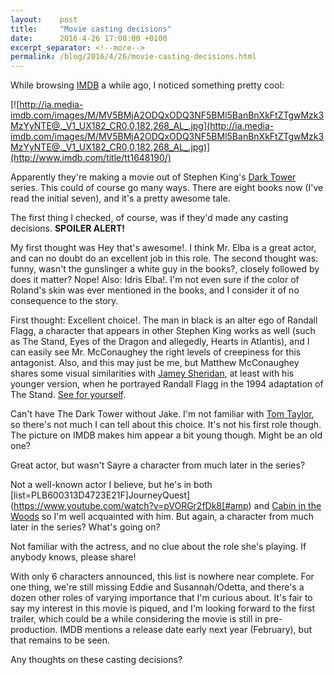 ```yaml
---
layout:    post
title:     "Movie casting decisions"
date:      2016-4-26 17:00:00 +0100
excerpt_separator: <!--more-->
permalink: /blog/2016/4/26/movie-casting-decisions.html
---
```


While browsing [IMDB](http://www.imdb.com/) a while ago, I noticed something pretty cool:

[![http://ia.media-imdb.com/images/M/MV5BMjA2ODQxODQ3NF5BMl5BanBnXkFtZTgwMzk3MzYyNTE@._V1_UX182_CR0,0,182,268_AL_.jpg](http://ia.media-imdb.com/images/M/MV5BMjA2ODQxODQ3NF5BMl5BanBnXkFtZTgwMzk3MzYyNTE@._V1_UX182_CR0,0,182,268_AL_.jpg)](http://www.imdb.com/title/tt1648190/)

<!--more-->
Apparently they're making a movie out of Stephen King's [Dark Tower](https://en.wikipedia.org/wiki/The_Dark_Tower_%28series%29) series. This could of course go many ways. There are eight books now (I've read the initial seven), and it's a pretty awesome tale.

The first thing I checked, of course, was if they'd made any casting decisions. **SPOILER ALERT!**


My first thought was Hey that's awesome!. I think Mr. Elba is a great actor, and can no doubt do an excellent job in this role. The second thought was: funny, wasn't the gunslinger a white guy in the books?, closely followed by does it matter? Nope! Also: Idris Elba!. I'm not even sure if the color of Roland's skin was ever mentioned in the books, and I consider it of no consequence to the story.


First thought: Excellent choice!. The man in black is an alter ego of Randall Flagg, a character that appears in other Stephen King works as well (such as The Stand, Eyes of the Dragon and allegedly, Hearts in Atlantis), and I can easily see Mr. McConaughey the right levels of creepiness for this antagonist. Also, and this may just be me, but Matthew McConaughey shares some visual similarities with [Jamey Sheridan](http://www.imdb.com/name/nm0792177/), at least with his younger version, when he portrayed Randall Flagg in the 1994 adaptation of The Stand. [See for yourself](https://en.wikipedia.org/wiki/Randall_Flagg#Film_and_TV).


Can't have The Dark Tower without Jake. I'm not familiar with [Tom Taylor](http://www.imdb.com/name/nm6999211/), so there's not much I can tell about this choice. It's not his first role though. The picture on IMDB makes him appear a bit young though. Might be an old one?


Great actor, but wasn't Sayre a character from much later in the series?


Not a well-known actor I believe, but he's in both [list=PLB600313D4723E21F]JourneyQuest](https://www.youtube.com/watch?v=pVORGr2fDk8[#amp) and [Cabin in the Woods](http://www.imdb.com/title/tt1259521/) so I'm well acquainted with him. But again, a character from much later in the series? What's going on?


Not familiar with the actress, and no clue about the role she's playing. If anybody knows, please share!


With only 6 characters announced, this list is nowhere near complete. For one thing, we're still missing Eddie and Susannah/Odetta, and there's a dozen other roles of varying importance that I'm curious about. It's fair to say my interest in this movie is piqued, and I'm looking forward to the first trailer, which could be a while considering the movie is still in pre-production. IMDB mentions a release date early next year (February), but that remains to be seen.

Any thoughts on these casting decisions?
